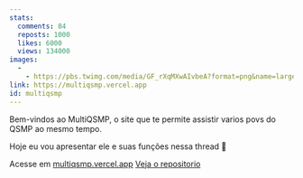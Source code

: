 ```yaml
---
stats:
  comments: 84
  reposts: 1000
  likes: 6000
  views: 134000
images:
  -
    - https://pbs.twimg.com/media/GF_rXqMXwAIvbeA?format=png&name=large
link: https://multiqsmp.vercel.app
id: multiqsmp
---
```

Bem-vindos ao MultiQSMP, o site que te permite assistir varios povs do QSMP ao mesmo tempo.

Hoje eu vou apresentar ele e suas funções nessa thread 🧵

Acesse em [multiqsmp.vercel.app](https://multiqsmp.vercel.app)
[Veja o repositorio](https://github.com/multitwitch)
